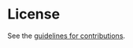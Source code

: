 # License

See the
[guidelines for contributions](https://github.com/suhasHere/dpop-generic-proof/blob/main/CONTRIBUTING.md).
